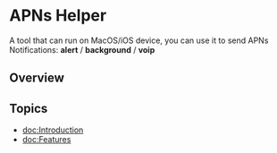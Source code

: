 # APNs Helper

A tool that can run on MacOS/iOS device, you can use it to send APNs Notifications:
**alert** / **background** / **voip**

## Overview


## Topics

- <doc:Introduction>
- <doc:Features>
